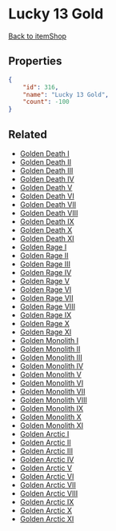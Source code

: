 # Lucky 13 Gold

<no description available>

[Back to itemShop](../item-shops.md)

## Properties

```json
{
    "id": 316,
    "name": "Lucky 13 Gold",
    "count": -100
}
```

## Related

- [Golden Death I](../items/8948-golden-death-i.md)
- [Golden Death II](../items/8949-golden-death-ii.md)
- [Golden Death III](../items/8950-golden-death-iii.md)
- [Golden Death IV](../items/8951-golden-death-iv.md)
- [Golden Death V](../items/8952-golden-death-v.md)
- [Golden Death VI](../items/8953-golden-death-vi.md)
- [Golden Death VII](../items/8954-golden-death-vii.md)
- [Golden Death VIII](../items/8955-golden-death-viii.md)
- [Golden Death IX](../items/8956-golden-death-ix.md)
- [Golden Death X](../items/8957-golden-death-x.md)
- [Golden Death XI](../items/8958-golden-death-xi.md)
- [Golden Rage I](../items/8970-golden-rage-i.md)
- [Golden Rage II](../items/8971-golden-rage-ii.md)
- [Golden Rage III](../items/8972-golden-rage-iii.md)
- [Golden Rage IV](../items/8973-golden-rage-iv.md)
- [Golden Rage V](../items/8974-golden-rage-v.md)
- [Golden Rage VI](../items/8975-golden-rage-vi.md)
- [Golden Rage VII](../items/8976-golden-rage-vii.md)
- [Golden Rage VIII](../items/8977-golden-rage-viii.md)
- [Golden Rage IX](../items/8978-golden-rage-ix.md)
- [Golden Rage X](../items/8979-golden-rage-x.md)
- [Golden Rage XI](../items/8980-golden-rage-xi.md)
- [Golden Monolith I](../items/8992-golden-monolith-i.md)
- [Golden Monolith II](../items/8993-golden-monolith-ii.md)
- [Golden Monolith III](../items/8994-golden-monolith-iii.md)
- [Golden Monolith IV](../items/8995-golden-monolith-iv.md)
- [Golden Monolith V](../items/8996-golden-monolith-v.md)
- [Golden Monolith VI](../items/8997-golden-monolith-vi.md)
- [Golden Monolith VII](../items/8998-golden-monolith-vii.md)
- [Golden Monolith VIII](../items/8999-golden-monolith-viii.md)
- [Golden Monolith IX](../items/9000-golden-monolith-ix.md)
- [Golden Monolith X](../items/9001-golden-monolith-x.md)
- [Golden Monolith XI](../items/9002-golden-monolith-xi.md)
- [Golden Arctic I](../items/9014-golden-arctic-i.md)
- [Golden Arctic II](../items/9015-golden-arctic-ii.md)
- [Golden Arctic III](../items/9016-golden-arctic-iii.md)
- [Golden Arctic IV](../items/9017-golden-arctic-iv.md)
- [Golden Arctic V](../items/9018-golden-arctic-v.md)
- [Golden Arctic VI](../items/9019-golden-arctic-vi.md)
- [Golden Arctic VII](../items/9020-golden-arctic-vii.md)
- [Golden Arctic VIII](../items/9021-golden-arctic-viii.md)
- [Golden Arctic IX](../items/9022-golden-arctic-ix.md)
- [Golden Arctic X](../items/9023-golden-arctic-x.md)
- [Golden Arctic XI](../items/9024-golden-arctic-xi.md)

